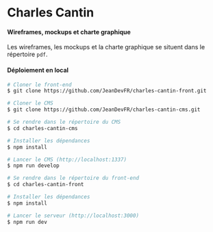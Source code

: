 # Charles Cantin

#### Wireframes, mockups et charte graphique

Les wireframes, les mockups et la charte graphique se situent dans le répertoire `pdf`.

#### Déploiement en local

```bash
# Cloner le front-end
$ git clone https://github.com/JeanDevFR/charles-cantin-front.git

# Cloner le CMS
$ git clone https://github.com/JeanDevFR/charles-cantin-cms.git

# Se rendre dans le répertoire du CMS
$ cd charles-cantin-cms

# Installer les dépendances
$ npm install

# Lancer le CMS (http://localhost:1337)
$ npm run develop

# Se rendre dans le répertoire du front-end
$ cd charles-cantin-front

# Installer les dépendances
$ npm install

# Lancer le serveur (http://localhost:3000)
$ npm run dev
```
